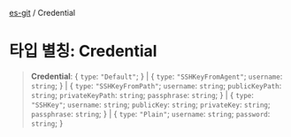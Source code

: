 [es-git](../globals.md) / Credential

# 타입 별칭: Credential

> **Credential**: \{ `type`: `"Default"`; \} \| \{ `type`: `"SSHKeyFromAgent"`; `username`: `string`; \} \| \{ `type`: `"SSHKeyFromPath"`; `username`: `string`; `publicKeyPath`: `string`; `privateKeyPath`: `string`; `passphrase`: `string`; \} \| \{ `type`: `"SSHKey"`; `username`: `string`; `publicKey`: `string`; `privateKey`: `string`; `passphrase`: `string`; \} \| \{ `type`: `"Plain"`; `username`: `string`; `password`: `string`; \}
